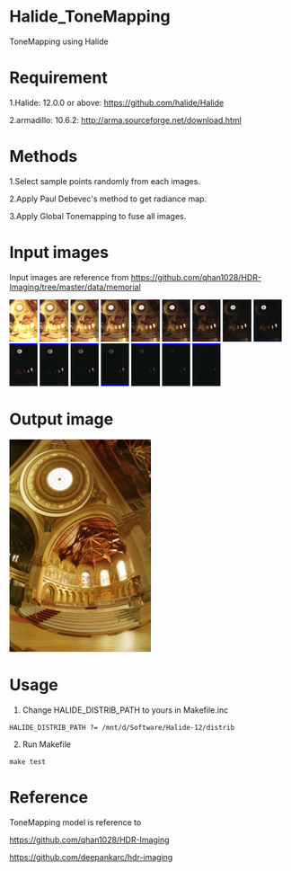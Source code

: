 # Halide_ToneMapping
ToneMapping using Halide

# Requirement
1.Halide: 12.0.0 or above: https://github.com/halide/Halide

2.armadillo: 10.6.2: http://arma.sourceforge.net/download.html

# Methods
1.Select sample points randomly from each images.

2.Apply Paul Debevec's method to get radiance map.

3.Apply Global Tonemapping to fuse all images.

# Input images
Input images are reference from https://github.com/qhan1028/HDR-Imaging/tree/master/data/memorial

<img src="https://github.com/venson-chiang/Halide_ToneMapping/blob/main/images/memorial0061.png" width="10%" height="10%"> <img src="https://github.com/venson-chiang/Halide_ToneMapping/blob/main/images/memorial0062.png" width="10%" height="10%"> <img src="https://github.com/venson-chiang/Halide_ToneMapping/blob/main/images/memorial0063.png" width="10%" height="10%"> <img src="https://github.com/venson-chiang/Halide_ToneMapping/blob/main/images/memorial0064.png" width="10%" height="10%"> <img src="https://github.com/venson-chiang/Halide_ToneMapping/blob/main/images/memorial0065.png" width="10%" height="10%"> <img src="https://github.com/venson-chiang/Halide_ToneMapping/blob/main/images/memorial0066.png" width="10%" height="10%"> <img src="https://github.com/venson-chiang/Halide_ToneMapping/blob/main/images/memorial0067.png" width="10%" height="10%"> <img src="https://github.com/venson-chiang/Halide_ToneMapping/blob/main/images/memorial0068.png" width="10%" height="10%"> <img src="https://github.com/venson-chiang/Halide_ToneMapping/blob/main/images/memorial0069.png" width="10%" height="10%"> <img src="https://github.com/venson-chiang/Halide_ToneMapping/blob/main/images/memorial0070.png" width="10%" height="10%"> <img src="https://github.com/venson-chiang/Halide_ToneMapping/blob/main/images/memorial0071.png" width="10%" height="10%"> <img src="https://github.com/venson-chiang/Halide_ToneMapping/blob/main/images/memorial0072.png" width="10%" height="10%"> <img src="https://github.com/venson-chiang/Halide_ToneMapping/blob/main/images/memorial0073.png" width="10%" height="10%"> <img src="https://github.com/venson-chiang/Halide_ToneMapping/blob/main/images/memorial0074.png" width="10%" height="10%"> <img src="https://github.com/venson-chiang/Halide_ToneMapping/blob/main/images/memorial0075.png" width="10%" height="10%"> <img src="https://github.com/venson-chiang/Halide_ToneMapping/blob/main/images/memorial0076.png" width="10%" height="10%"> 

# Output image
<img src="https://github.com/venson-chiang/Halide_ToneMapping/blob/main/output/memorial_tonemapping.png" width="50%" height="50%">

# Usage
1. Change HALIDE_DISTRIB_PATH to yours in Makefile.inc
```
HALIDE_DISTRIB_PATH ?= /mnt/d/Software/Halide-12/distrib 
```
2. Run Makefile 
```
make test
```

# Reference
ToneMapping model is reference to 

https://github.com/qhan1028/HDR-Imaging

https://github.com/deepankarc/hdr-imaging
